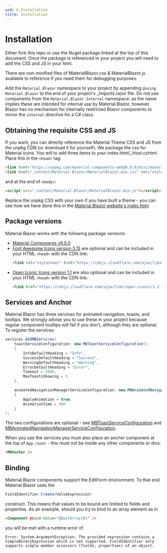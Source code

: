 ```yaml
---
uid: A.Installation
title: Installation
---
```

# Installation

Either fork this repo or use the Nuget package linked at the top of this document. Once the package is referenced in your project you will need to add the CSS and JS in your html.

There are non-minified files of MaterialBlazor.css & MaterialBlazor.js available to reference if you need them for debugging purposes.

Add the `Material.Blazor` namespace to your project by appending `@using Material.Blazor` to the end of your project's _Imports.razor file. Do not use components from the `Material.Blazor.Internal` namespace: as the name
implies these are intended for internal use by Material.Blazor, however Blazor has no mechanism for internally restricted Blazor components to mirror the `internal` directive for a C# class.

## Obtaining the requisite CSS and JS

If you want, you can directly reference the Material Theme CSS and JS from the unpkg CDN (or download it for yourself). We package the css for 
 Material icons. You will to add three items to your index.html/_Host.cshtml. Place this in the `<head>` tag:

```html
<link href="https://unpkg.com/material-components-web@9.0.0/dist/material-components-web.css" rel="stylesheet" />
<link href="_content/Material.Blazor/MaterialBlazor.min.css" rel="stylesheet" />
```

and at the end of `<body>`:

```html
<script src="_content/Material.Blazor/MaterialBlazor.min.js"></script>
```

 Replace the unpkg CSS with your own
if you have built a theme - you can see how we have done this in the [Material.Blazor website's index.html](https://github.com/Material-Blazor/Material.Blazor/blob/main/Material.Blazor.Website.WebAssembly/wwwroot/index.html#L14).
## Package versions

Material.Blazor works with the following package versions:

- [Material Components v9.0.0](https://github.com/material-components/material-components-web/blob/master/CHANGELOG.md#800-2020-11-02)
- [Font Awesome Icons version 5.15](https://fontawesome.com/changelog/latest) are optional and can be included in your HTML `<head>` with the CDN link:
    ```html
    <link rel="stylesheet" href="https://cdnjs.cloudflare.com/ajax/libs/font-awesome/5.15.1/css/all.min.css" />
    ```
- [Open Iconic Icons version 1.1](https://useiconic.com/open) are also optional and can be included in your HTML `<head>` with the CDN link:
    ```html
    <link href="https://cdnjs.cloudflare.com/ajax/libs/open-iconic/1.1.1/font/css/open-iconic.min.css" crossorigin="anonymous" rel="stylesheet" />
    ```

## Services and Anchor

Material.Blazor has three services for animated navigation, toasts, and tooltips. We strongly advise you to use these in your project
because regular component tooltips will fail if you don't, although they are optional. To register the services:

```csharp
services.AddMBServices(
    toastServiceConfiguration: new MBToastServiceConfiguration()
    {
        InfoDefaultHeading = "Info",
        SuccessDefaultHeading = "Success",
        WarningDefaultHeading = "Warning",
        ErrorDefaultHeading = "Error",
        Timeout = 5000,
        MaxToastsShowing = 5
    },

    animatedNavigationManagerServiceConfiguration: new MBAnimatedNavigationManagerServiceConfiguration()
    {
        ApplyAnimation = true,
        AnimationTime = 300
    }
);
```

The two configurations are optional - see [MBToastServiceConfiguration](xref:Material.Blazor.MBToastServiceConfiguration) and [MBAnimatedNavigationManagerServiceConfiguration](xref:Material.Blazor.MBAnimatedNavigationManagerServiceConfiguration).

When you use the services you must also place an anchor component at the top of `App.razor` - this must not be inside any other components or divs:

```html
<MBAnchor />
```

## Binding

Material.Blazor components support the EditForm environment. To that end Material.Blazor uses the 

```csharp
FieldIdentifier.Create(ValueExpression) 
```

construct. This means that values to be bound are limited to fields and properties. As an example, should you try to bind to an array element as in

```html
<Component @bind-Value="@boolArray[0]" />
```

you will be met with a runtime error of

`Error: System.ArgumentException: The provided expression contains a SimpleBinaryExpression which is not supported. FieldIdentifier only supports simple member accessors (fields, properties) of an object.`

